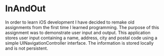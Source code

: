 # InAndOut

In order to learn iOS development I have decided to remake old assignments from the first time I learned programming. The purpose of this assignment was to demonstrate user input and output. This application stores user input containing a name, address, city and postal code using a simple UINavigationController interface. The information is stored locally and is not persistent.
